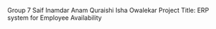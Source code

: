 Group 7
Saif Inamdar
Anam Quraishi
Isha Owalekar
Project Title: ERP system for Employee Availability